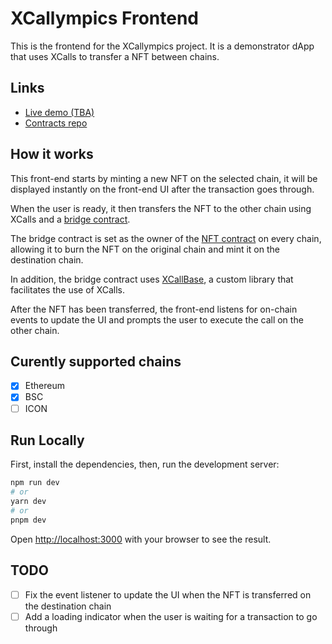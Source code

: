# XCallympics Frontend

This is the frontend for the XCallympics project. It is a demonstrator dApp that uses XCalls to transfer a NFT between chains.

## Links

- [Live demo (TBA)](#)
- [Contracts repo](https://github.com/Staky-io/xcallympics-core/)

## How it works

This front-end starts by minting a new NFT on the selected chain, it will be displayed instantly on the front-end UI after the transaction goes through.

When the user is ready, it then transfers the NFT to the other chain using XCalls and a [bridge contract](https://github.com/Staky-io/xcallympics-core/blob/main/contracts/NFTBridge.sol).

The bridge contract is set as the owner of the [NFT contract](https://github.com/Staky-io/xcallympics-core/blob/main/contracts/utils/XCallympicsNFT.sol) on every chain, allowing it to burn the NFT on the original chain and mint it on the destination chain.

In addition, the bridge contract uses [XCallBase](https://github.com/Staky-io/xcallympics-core/blob/main/contracts/utils/XCallBase.sol), a custom library that facilitates the use of XCalls.

After the NFT has been transferred, the front-end listens for on-chain events to update the UI and prompts the user to execute the call on the other chain.

## Curently supported chains

- [x] Ethereum
- [x] BSC
- [ ] ICON

## Run Locally

First, install the dependencies, then, run the development server:

```bash
npm run dev
# or
yarn dev
# or
pnpm dev
```

Open [http://localhost:3000](http://localhost:3000) with your browser to see the result.

## TODO

- [ ] Fix the event listener to update the UI when the NFT is transferred on the destination chain
- [ ] Add a loading indicator when the user is waiting for a transaction to go through
